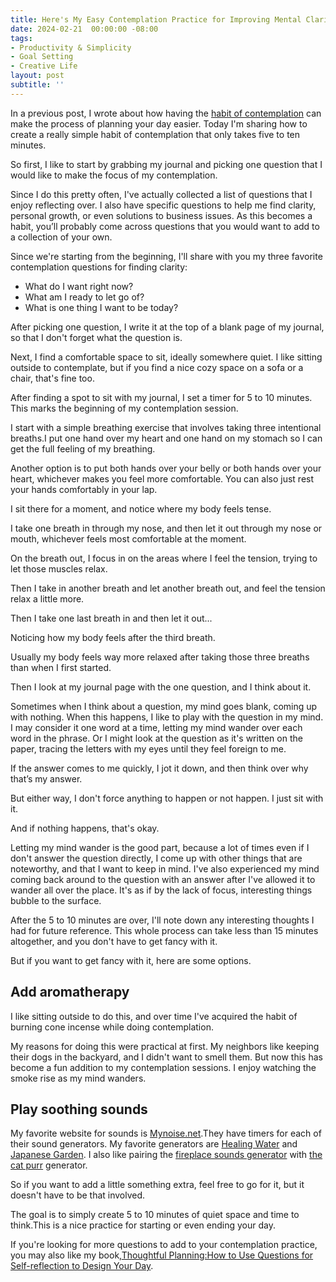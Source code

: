 ```yaml
---
title: Here's My Easy Contemplation Practice for Improving Mental Clarity 
date: 2024-02-21  00:00:00 -08:00
tags:
- Productivity & Simplicity 
- Goal Setting 
- Creative Life
layout: post
subtitle: ''
---
```

In a previous post, I wrote about how having the [habit of contemplation](https://arcadiapage.com/2023-10-31-Three-Essential-Steps-to-Better-Productivity-Highly-Sensitive-Person/) can make the process of planning your day easier. Today I'm sharing how to create a really simple habit of contemplation that only takes five to ten minutes. 

So first, I like to start by grabbing my journal and picking one question that I would like to make the focus of my contemplation. 

Since I do this pretty often, I've actually collected a list of questions that I enjoy reflecting over. I also have specific questions to help me find clarity, personal growth, or even solutions to business issues. As this becomes a habit, you’ll probably come across questions that you would want to add to a collection of your own.

Since we're starting from the beginning, I'll share with you my three favorite contemplation questions for finding clarity:

- What do I want right now?
- What am I ready to let go of?
- What is one thing I want to be today?

After picking one question, I write it at the top of a blank page of my journal, so that I don't forget what the question is.

Next, I find a comfortable space to sit, ideally somewhere quiet. I like sitting outside to contemplate, but if you find a nice cozy space on a sofa or a chair, that's fine too. 

After finding a spot to sit with my journal, I set a timer for 5 to 10 minutes. This marks the beginning of my contemplation session.

I start with a simple breathing exercise that involves taking three intentional breaths.I put one hand over my heart and one hand on my stomach so I can get the full feeling of my breathing.

Another option is to put both hands over your belly or both hands over your heart, whichever makes you feel more comfortable. You can also just rest your hands comfortably in your lap. 

I sit there for a moment, and notice where my body feels tense. 

I take one breath in through my nose, and then let it out through my nose or mouth, whichever feels most comfortable at the moment. 

On the breath out, I focus in on the areas where I feel the tension, trying to let those muscles relax. 

Then I take in another breath and let another breath out, and feel the tension relax a little more. 

Then I take one last breath in and then let it out...

Noticing how my body feels after the third breath. 

Usually my body feels way more relaxed after taking those three breaths than when I first started.

Then I look at my journal page with the one question, and I think about it. 

Sometimes when I think about a question, my mind goes blank, coming up with nothing. When this happens, I like to play with the question in my mind. I may consider it one word at a time, letting my mind wander over each word in the phrase. Or I might look at the question as it's written on the paper, tracing the letters with my eyes until they feel foreign to me.

If the answer comes to me quickly, I jot it down, and then think over why that’s my answer.

But either way, I don't force anything to happen or not happen. I just sit with it. 

And if nothing happens, that's okay. 

Letting my mind wander is the good part, because a lot of times even if I don't answer the question directly, I come up with other things that are noteworthy, and that I want to keep in mind. I've also experienced my mind coming back around to the question with an answer after I've allowed it to wander all over the place. It's as if by the lack of focus, interesting things bubble to the surface.

After the 5 to 10 minutes are over, I'll note down any interesting thoughts I had for future reference. This whole process can take less than 15 minutes altogether, and you don't have to get fancy with it.

But if you want to get fancy with it, here are some options.

## Add aromatherapy

I like sitting outside to do this, and over time I've acquired the habit of burning cone incense while doing contemplation.

My reasons for doing this were practical at first. My neighbors like keeping their dogs in the backyard, and I didn't want to smell them. But now this has become a fun addition to my contemplation sessions. I enjoy watching the smoke rise as my mind wanders.

## Play soothing sounds

My favorite website for sounds is [Mynoise.net](https://mynoise.net/).They have timers for each of their sound generators. My favorite generators are [Healing Water](https://mynoise.net/NoiseMachines/healingWaterSoundscapeGenerator.php) and [Japanese Garden](https://mynoise.net/NoiseMachines/japaneseGardenSoundscapeGenerator.php). I also like pairing the [fireplace sounds generator](https://mynoise.net/NoiseMachines/fireNoiseGenerator.php) with [the cat purr](https://mynoise.net/NoiseMachines/catPurrNoiseGenerator.php) generator. 

So if you want to add a little something extra, feel free to go for it, but it doesn't have to be that involved.

The goal is to simply create 5 to 10 minutes of quiet space and time to think.This is a nice practice for starting or even ending your day.

If you're looking for more questions to add to your contemplation practice, you may also like my book,[Thoughtful Planning:How to Use Questions for Self-reflection to Design Your Day](https://payhip.com/b/YSucT).
